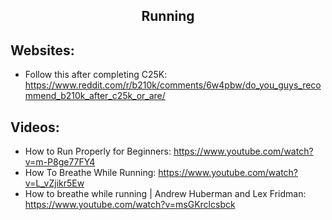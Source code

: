 <h2 align="center">Running</h2>

## Websites:

- Follow this after completing C25K: https://www.reddit.com/r/b210k/comments/6w4pbw/do_you_guys_recommend_b210k_after_c25k_or_are/

## Videos:

- How to Run Properly for Beginners: https://www.youtube.com/watch?v=m-P8ge77FY4
- How To Breathe While Running: https://www.youtube.com/watch?v=L_vZjikr5Ew
-  How to breathe while running | Andrew Huberman and Lex Fridman: https://www.youtube.com/watch?v=msGKrclcsbck
